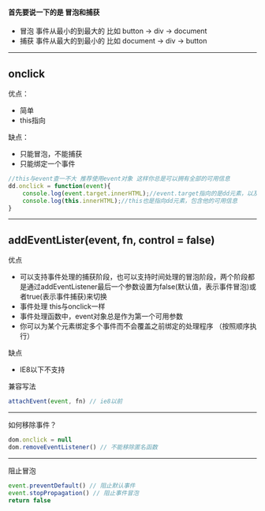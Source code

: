 #### 首先要说一下的是 **冒泡和捕获**

+ 冒泡
  事件从最小的到最大的 比如 button -> div -> document
+ 捕获
  事件从最大的到最小的 比如 document -> div -> button

---
## onclick
优点：
+ 简单
+ this指向


缺点：
+ 只能冒泡，不能捕获
+ 只能绑定一个事件

```javascript
//this与event查一不大 推荐使用event对象 这样你总是可以拥有全部的可用信息
dd.onclick = function(event){
    console.log(event.target.innerHTML);//event.target指向的是dd元素，以及他的所有信息
    console.log(this.innerHTML);//this也是指向dd元素，包含他的可用信息
}
```

---
## addEventLister(event, fn, control = false)
优点
+ 可以支持事件处理的捕获阶段，也可以支持时间处理的冒泡阶段，两个阶段都是通过addEventListener最后一个参数设置为false(默认值，表示事件冒泡)或者true(表示事件捕获)来切换 
+ 事件处理 this与onclick一样 
+ 事件处理函数中，event对象总是作为第一个可用参数 
+ 你可以为某个元素绑定多个事件而不会覆盖之前绑定的处理程序 （按照顺序执行） 


缺点
+ IE8以下不支持

兼容写法 
```javascript
attachEvent(event, fn) // ie8以前
```

---
如何移除事件？
```javascript
dom.onclick = null
dom.removeEventListener() // 不能移除匿名函数
```
---
阻止冒泡
```javascript
event.preventDefault() // 阻止默认事件
event.stopPropagation() // 阻止事件冒泡
return false
```